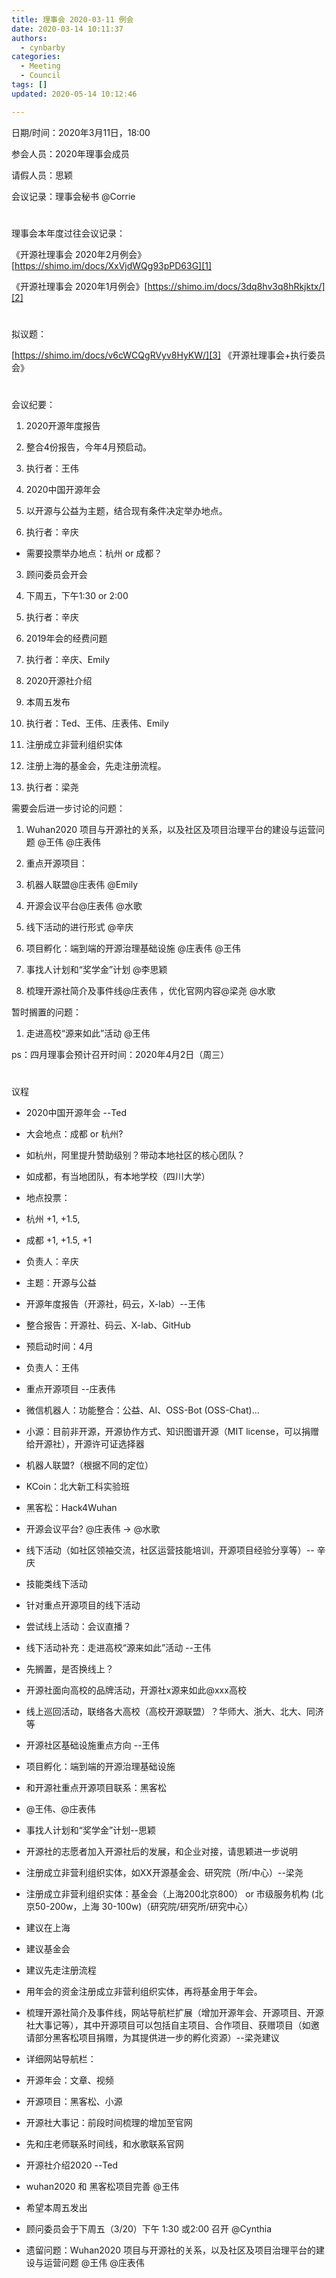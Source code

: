 ```yaml
---
title: 理事会 2020-03-11 例会
date: 2020-03-14 10:11:37
authors:
  - cynbarby
categories:
  - Meeting
  - Council
tags: []
updated: 2020-05-14 10:12:46

---
```


日期/时间：2020年3月11日，18:00

参会人员：2020年理事会成员

请假人员：思颖

会议记录：理事会秘书 @Corrie

# 

理事会本年度过往会议记录：

《开源社理事会 2020年2月例会》[https://shimo.im/docs/XxVjdWQg93pPD63G][1]

《开源社理事会 2020年1月例会》[https://shimo.im/docs/3dq8hv3q8hRkjktx/][2]

# 

拟议题：

[https://shimo.im/docs/v6cWCQgRVyv8HyKW/][3] 《开源社理事会+执行委员会》

# 

会议纪要：

1.  2020开源年度报告

1.  整合4份报告，今年4月预启动。
2.  执行者：王伟

3.  2020中国开源年会

1.  以开源与公益为主题，结合现有条件决定举办地点。
2.  执行者：辛庆

-   需要投票举办地点：杭州 or 成都？

3.  顾问委员会开会

1.  下周五，下午1:30 or 2:00
2.  执行者：辛庆

5.  2019年会的经费问题

1.  执行者：辛庆、Emily

7.  2020开源社介绍

1.  本周五发布
2.  执行者：Ted、王伟、庄表伟、Emily

9.  注册成立非营利组织实体

1.  注册上海的基金会，先走注册流程。
2.  执行者：梁尧

需要会后进一步讨论的问题：

1.  Wuhan2020 项目与开源社的关系，以及社区及项目治理平台的建设与运营问题 @王伟 @庄表伟
2.  重点开源项目：

1.  机器人联盟@庄表伟 @Emily
2.  开源会议平台@庄表伟 @水歌

4.  线下活动的进行形式 @辛庆
5.  项目孵化：端到端的开源治理基础设施 @庄表伟 @王伟
6.  事找人计划和“奖学金”计划 @李思颖
7.  梳理开源社简介及事件线@庄表伟 ，优化官网内容@梁尧 @水歌

暂时搁置的问题：

1.  走进高校“源来如此”活动 @王伟

ps：四月理事会预计召开时间：2020年4月2日（周三）

# 

议程

-   2020中国开源年会 --Ted

-   大会地点：成都 or 杭州?

-   如杭州，阿里提升赞助级别？带动本地社区的核心团队？
-   如成都，有当地团队，有本地学校（四川大学）

-   地点投票：

-   杭州 +1, +1.5,
-   成都 +1, +1.5, +1

-   负责人：辛庆
-   主题：开源与公益

-   开源年度报告（开源社，码云，X-lab）--王伟

-   整合报告：开源社、码云、X-lab、GitHub
-   预启动时间：4月
-   负责人：王伟

-   重点开源项目 --庄表伟

-   微信机器人：功能整合：公益、AI、OSS-Bot (OSS-Chat)...

-   小源：目前非开源，开源协作方式、知识图谱开源（MIT license，可以捐赠给开源社），开源许可证选择器
-   机器人联盟?（根据不同的定位）

-   KCoin：北大新工科实验班
-   黑客松：Hack4Wuhan
-   开源会议平台? @庄表伟 -> @水歌

-   线下活动（如社区领袖交流，社区运营技能培训，开源项目经验分享等）-- 辛庆

-   技能类线下活动
-   针对重点开源项目的线下活动

-   尝试线上活动：会议直播？

-   线下活动补充：走进高校“源来如此”活动 --王伟

-   先搁置，是否换线上？
-   开源社面向高校的品牌活动，开源社x源来如此@xxx高校
-   线上巡回活动，联络各大高校（高校开源联盟）？华师大、浙大、北大、同济等

-   开源社区基础设施重点方向 --王伟

-   项目孵化：端到端的开源治理基础设施
-   和开源社重点开源项目联系：黑客松
-   @王伟、@庄表伟

-   事找人计划和“奖学金”计划--思颖

-   开源社的志愿者加入开源社后的发展，和企业对接，请思颖进一步说明

-   注册成立非营利组织实体，如XX开源基金会、研究院（所/中心）--梁尧

-   注册成立非营利组织实体：基金会（上海200北京800） or 市级服务机构 (北京50-200w，上海 30-100w)（研究院/研究所/研究中心）

-   建议在上海
-   建议基金会
-   建议先走注册流程

-   用年会的资金注册成立非营利组织实体，再将基金用于年会。

-   梳理开源社简介及事件线，网站导航栏扩展（增加开源年会、开源项目、开源社大事记等），其中开源项目可以包括自主项目、合作项目、获赠项目（如邀请部分黑客松项目捐赠，为其提供进一步的孵化资源）--梁尧建议

-   详细网站导航栏：

-   开源年会：文章、视频
-   开源项目：黑客松、小源
-   开源社大事记：前段时间梳理的增加至官网

-   先和庄老师联系时间线，和水歌联系官网

-   开源社介绍2020 --Ted

-   wuhan2020 和 黑客松项目完善 @王伟
-   希望本周五发出

-   顾问委员会于下周五（3/20）下午 1:30 或2:00 召开 @Cynthia

-   遗留问题：Wuhan2020 项目与开源社的关系，以及社区及项目治理平台的建设与运营问题 @王伟 @庄表伟

[1]: https://shimo.im/docs/XxVjdWQg93pPD63G
[2]: https://shimo.im/docs/3dq8hv3q8hRkjktx/
[3]: https://shimo.im/docs/v6cWCQgRVyv8HyKW/